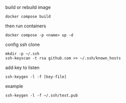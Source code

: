 build or rebuild image
```
docker compose build
```

then run containers
```
docker compose -p <name> up -d
```

config ssh clone
```
mkdir -p ~/.ssh
ssh-keyscan -t rsa github.com >> ~/.ssh/known_hosts
```


add key to listen
```
ssh-keygen -l -f [key-file]
```
example
```
ssh-keygen -l -f ~/.ssh/test.pub
```
